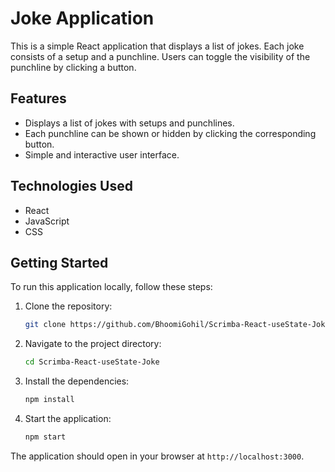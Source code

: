 # Joke Application

This is a simple React application that displays a list of jokes. Each joke consists of a setup and a punchline. Users can toggle the visibility of the punchline by clicking a button.

## Features

- Displays a list of jokes with setups and punchlines.
- Each punchline can be shown or hidden by clicking the corresponding button.
- Simple and interactive user interface.

## Technologies Used

- React
- JavaScript
- CSS

## Getting Started

To run this application locally, follow these steps:

1. Clone the repository:

   ```bash
   git clone https://github.com/BhoomiGohil/Scrimba-React-useState-Joke.git
   ```

2. Navigate to the project directory:

   ```bash
   cd Scrimba-React-useState-Joke
   ```

3. Install the dependencies:

   ```bash
   npm install
   ```

4. Start the application:

   ```bash
   npm start
   ```

The application should open in your browser at `http://localhost:3000`.
